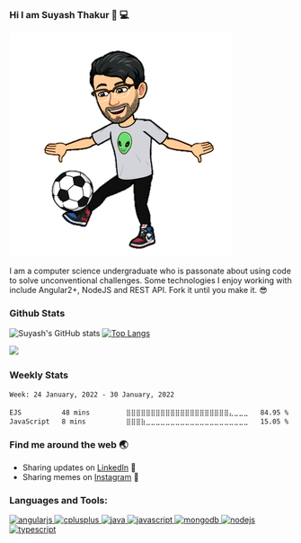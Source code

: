 ### Hi I am Suyash Thakur 👋 :computer:
![alt text](https://github.com/suyash-thakur/suyash-thakur/blob/main/b6cb4bdfda210a55fbf6c0d70b4a5a0af8891e10b39cdf69c4ac720f3c472fed.0.png)
<!--
**suyash-thakur/suyash-thakur** is a ✨ _special_ ✨ repository because its `README.md` (this file) appears on your GitHub profile.

Here are some ideas to get you started:

- 🔭 I’m currently working on ...
- 🌱 I’m currently learning ...
- 👯 I’m looking to collaborate on ...
- 🤔 I’m looking for help with ...
- 💬 Ask me about ...
- 📫 How to reach me: ...
- 😄 Pronouns: ...
- ⚡ Fun fact: ...
-->
I am a computer science undergraduate who is passonate about using code to solve unconventional challenges. Some technologies I enjoy working with include Angular2+, NodeJS and REST API. Fork it until you make it. :sunglasses:


### Github Stats
![Suyash's GitHub stats](https://github-readme-stats.vercel.app/api?username=suyash-thakur&show_icons=true&theme=radical)
[![Top Langs](https://github-readme-stats.vercel.app/api/top-langs/?username=suyash-thakur&hide=css,dockerfile&langs_count=8&layout=compact&theme=radical)](https://github.com/anuraghazra/github-readme-stats)

![](https://komarev.com/ghpvc/?username=suyash-thakur)

### Weekly Stats
<!--START_SECTION:waka-->
```text
Week: 24 January, 2022 - 30 January, 2022

EJS          48 mins         ⣿⣿⣿⣿⣿⣿⣿⣿⣿⣿⣿⣿⣿⣿⣿⣿⣿⣿⣿⣿⣿⣄⣀⣀⣀   84.95 % 
JavaScript   8 mins          ⣿⣿⣿⣷⣀⣀⣀⣀⣀⣀⣀⣀⣀⣀⣀⣀⣀⣀⣀⣀⣀⣀⣀⣀⣀   15.05 % 
```
<!--END_SECTION:waka-->

### Find me around the web :earth_asia:
  - Sharing updates on [LinkedIn](https://www.linkedin.com/in/suyash-thakur-06777016a/) :briefcase:
  - Sharing memes on [Instagram](https://www.instagram.com/suyash_thakur99/) :camera_flash:
  
  
<h3 align="left">Languages and Tools:</h3>
<p align="left"> <a href="https://angular.io" target="_blank"> <img src="https://simpleicons.org/icons/angular.svg" alt="angularjs" width="40" height="40"/> </a> <a href="https://www.w3schools.com/cpp/" target="_blank"> <img src="https://simpleicons.org/icons/cplusplus.svg" alt="cplusplus" width="40" height="40"/> </a> <a href="https://www.java.com" target="_blank"> <img src="https://simpleicons.org/icons/java.svg" alt="java" width="40" height="40"/> </a> <a href="https://developer.mozilla.org/en-US/docs/Web/JavaScript" target="_blank"> <img src="https://simpleicons.org/icons/javascript.svg" alt="javascript" width="40" height="40"/> </a> <a href="https://www.mongodb.com/" target="_blank"> <img src="https://simpleicons.org/icons/mongodb.svg" alt="mongodb" width="40" height="40"/> </a> <a href="https://nodejs.org" target="_blank"> <img src="https://simpleicons.org/icons/nodedotjs.svg" alt="nodejs" width="40" height="40"/> </a> <a href="https://postman.com" target="_blank"> <img src="https://simpleicons.org/icons/typescript.svg" alt="typescript" width="40" height="40"/> </a> </p>

